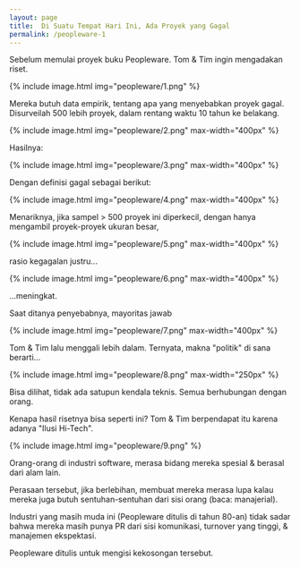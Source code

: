 ```yaml
---
layout: page
title:  Di Suatu Tempat Hari Ini, Ada Proyek yang Gagal 
permalink: /peopleware-1
---
```


Sebelum memulai proyek buku Peopleware. Tom & Tim ingin mengadakan riset. 

{% include image.html
            img="peopleware/1.png"
            %}

Mereka butuh data empirik, tentang apa yang menyebabkan proyek gagal. Disurveilah 500 lebih proyek, dalam rentang waktu 10 tahun ke belakang.

{% include image.html
            img="peopleware/2.png"
            max-width="400px"
            %}

Hasilnya:

{% include image.html
            img="peopleware/3.png"
            max-width="400px"
            %}

Dengan definisi gagal sebagai berikut:

{% include image.html
            img="peopleware/4.png"
            max-width="400px"
            %}

Menariknya, jika sampel > 500 proyek ini diperkecil, dengan hanya mengambil proyek-proyek ukuran besar, 

{% include image.html
            img="peopleware/5.png"
            max-width="400px"
            %}

rasio kegagalan justru...

{% include image.html
            img="peopleware/6.png"
            max-width="400px"
            %}

...meningkat.

Saat ditanya penyebabnya, mayoritas jawab 

{% include image.html
            img="peopleware/7.png"
            max-width="400px"
            %}

Tom & Tim lalu menggali lebih dalam. Ternyata, makna "politik" di sana berarti...

{% include image.html
            img="peopleware/8.png"
            max-width="250px"
            %}

Bisa dilihat, tidak ada satupun kendala teknis. Semua berhubungan dengan orang.

Kenapa hasil risetnya bisa seperti ini? Tom & Tim berpendapat itu karena adanya "Ilusi Hi-Tech".

{% include image.html
            img="peopleware/9.png"
            %}

Orang-orang di industri software, merasa bidang mereka spesial & berasal dari alam lain. 

Perasaan tersebut, jika berlebihan, membuat mereka merasa lupa kalau mereka juga butuh sentuhan-sentuhan dari sisi orang (baca: manajerial).

Industri yang masih muda ini (Peopleware ditulis di tahun 80-an) tidak sadar bahwa mereka masih punya PR dari sisi komunikasi, turnover yang tinggi, & manajemen ekspektasi.

Peopleware ditulis untuk mengisi kekosongan tersebut.